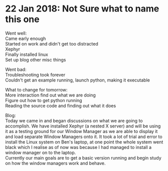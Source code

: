 # 22 Jan 2018: Not Sure what to name this one

Went well:  
Came early enough  
Started on work and didn't get too distracted  
Xephyr  
Finally installed linux  
Set up blog other misc things  

Went bad:  
Troubleshooting took forever  
Couldn't get an example running, launch python, making it executable  

What to change for tomorrow:  
More interaction find out what we are doing  
Figure out how to get python running  
Reading the source code and finding out what it does  

Blog:  
Today we came in and began discussions on what we are going to accomplish. We have installed Xephyr (a nested X server) and will be using it as a testing ground for our Window Manager as we are able to display it and load separate Window Managers onto it. It took a lot of trial and error to install the Linux system on Ben's laptop, at one point the whole system went black which I realise as of now was because I had managed to install a window manager on to the laptop.  
Currently our main goals are to get a basic version running and begin study on how the window managers work and behave. 
